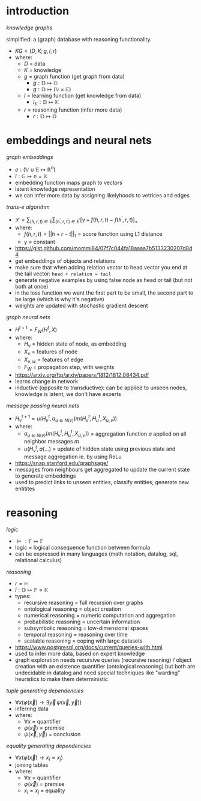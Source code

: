 # introduction

*knowledge graphs*

simplified: a (graph) database with reasoning functionality.

- $KG = (D, K; g, l, r)$
- where:
	- $D$ = data
	- $K$ = knowledge
	- $g$ = graph function (get graph from data)
		- $g: \mathbb D \mapsto \mathbb G$
		- $g: \mathbb D \mapsto (\mathbb V \times \mathbb E)$
	- $l$ = learning function (get knowledge from data)
		- $l_{\mathbb K}: \mathbb D \mapsto \mathbb K$
	- $r$ = reasoning function (infer more data)
		- $r: \mathbb D \mapsto \mathbb D$

# embeddings and neural nets

*graph embeddings*

- $e: (\mathbb V \cup \mathbb E \mapsto \mathbb{R}^n)$
- $l: \mathbb G \mapsto \mathbb e = \mathbb K$
- embedding function maps graph to vectors
- latent knowledge representation
- we can infer more data by assigning likelyhoods to vetrices and edges

*trans-e algorithm*

- $\mathcal{L}=\sum_{(h,r,t)\in E}\sum_{(h^{\prime},r,t^{\prime})\in E^{\prime}}[\gamma+f(h,r,t)-f(h^{\prime},r,t)]_{+}$
- where:
	- $f(h, r, t) = ||h + r - t||_1$ = score function using L1 distance
	- $\gamma$ = constant
- https://gist.github.com/mommi84/07f7c044fa18aaaa7b5133230207d8d4
- get embeddings of objects and relations
- make sure that when adding relation vector to head vector you end at the tail vector: `head + relation ≈ tail`
- generate negative examples by using false node as head or tail (but not both at once)
- in the loss function we want the first part to be small, the second part to be large (which is why it's negative)
- weights are updated with stochastic gradient descent

*graph neural nets*

- $H^{t+1} = F_W(H^t, X)$
- where:
	- $H_v$ = hidden state of node, as embedding
	- $X_v$ = features of node
	- $X_{v,w}$ = features of edge
	- $F_W$ = propagation step, with weights
- https://arxiv.org/ftp/arxiv/papers/1812/1812.08434.pdf
- learns change in network
- inductive (opposite to transductive): can be applied to unseen nodes, knowledge is latent, we don't have experts

*message passing neural nets*

- $H_v^{t+1}=u(H_v^t,a_{u\in N(v)}(m(H_v^t,H_u^t,X_{u,v}))$
- where:
	- $a_{u\in N(v)}(m(H_v^t,H_u^t,X_{u,v}))$ = aggregation function $a$ applied on all neighbor messages $m$
	- $u(H_v^t,a(\ldots)$ = update of hidden state using previous state and message aggregation ie. by using ReLu
- https://snap.stanford.edu/graphsage/
- messages from neighbours get aggregated to update the current state to generate embeddings
- used to predict links to unseen entities, classify entities, generate new entitites

# reasoning

*logic*

- $\models:\mathbb{F}\mapsto\mathbb{F}$
- logic = logical consequence function between formula
- can be expressed in many languages (math notation, datalog, sql, relational calculus)

*reasoning*

- $r = \models$
- $l: \mathbb D \mapsto \mathbb F = \mathbb K$
- types:
	- recursive reasoning = full recursion over graphs
	- ontological reasoning = object creation
	- numerical reasoning = numeric computation and aggregation
	- probabilistic reasoning = uncertain information
	- subsymbolic reasoning = low-dimensional spaces
	- temporal reasoning = reasoning over time
	- scalable reasoning = coping with large datasets
- https://www.postgresql.org/docs/current/queries-with.html
- used to infer more data, based on expert knowledge
- graph exploration needs recursive queries (recursive resoning) / object creation with an existence quantifier (ontological reasoning) but both are undecidable in datalog and need special techniques like "warding" heuristics to make them deterministic

*tuple generating dependencies*

- $\forall x\left(\varphi(\vec{x})\to\exists\vec{y}\,\psi(\vec{x},\vec{y})\right)$
- inferring data
- where:
	- $\forall x$ = quantifier
	- $\varphi(\vec{x})$ = premise
	- $\psi(\vec{x},\vec{y})$ = conclusion

*equality generating dependencies*

- $\forall x\left(\varphi(\vec{x})\to x_i=x_j\right)$
- joining tables
- where:
	- $\forall x$ = quantifier
	- $\varphi(\vec{x})$ = premise
	- $x_i=x_j$ = equality
